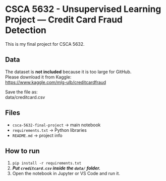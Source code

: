 # CSCA 5632 - Unsupervised Learning Project — Credit Card Fraud Detection

This is my final project for CSCA 5632.

## Data
The dataset is **not included** because it is too large for GitHub.  
Please download it from Kaggle:  
https://www.kaggle.com/mlg-ulb/creditcardfraud  

Save the file as:  
data/creditcard.csv

## Files
- `csca-5632-final-project` → main notebook  
- `requirements.txt` → Python libraries  
- `README.md` → project info  

## How to run
1. `pip install -r requirements.txt`  
2. ***Put `creditcard.csv` inside the `data/` folder.***
3. Open the notebook in Jupyter or VS Code and run it.  